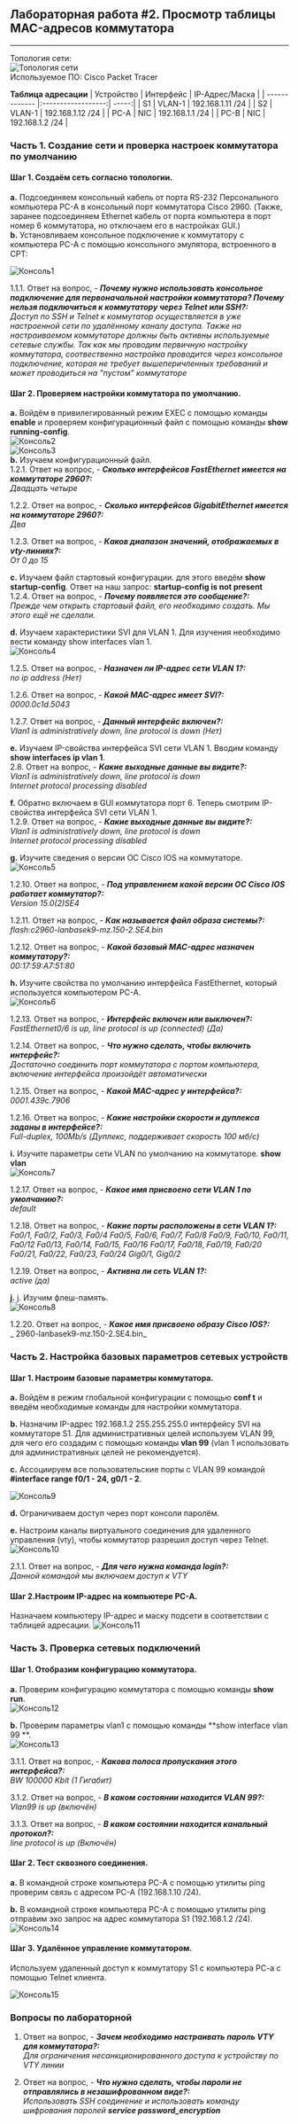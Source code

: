 ## Лабораторная работа #2. Просмотр таблицы MAC-адресов коммутатора  
------

Топология сети:  
![Топология сети](https://github.com/Okatsladz/otus-NE-homework/blob/main/Labs/lab2/Images/Topology.png)  
Используемое ПО: Cisco Packet Tracer 

**Таблица адресации**
| Устройство       | Интерфейс                | IP-Адрес/Маска |
| ------------- |:------------------:| -----:|
| S1     | VLAN-1    | 192.168.1.11 /24 |
| S2     | VLAN-1 |   192.168.1.12 /24 |
| PC-A     | NIC    | 192.168.1.1 /24 |
| PC-B     | NIC |   192.168.1.2 /24 |


### Часть 1. Создание сети и проверка настроек коммутатора по умолчанию  

#### Шаг 1. Создаём сеть согласно топологии.  
**a.**	Подсоединяем консольный кабель от порта RS-232 Персонального компьютера PC-A в консольный порт коммутатора Cisco 2960. (Также, заранее подсоединяем Ethernet кабель от порта компьютера в порт номер 6 коммутатора, но отключаем его в настройках GUI.)  
**b.**  Установливаем консольное подключение к коммутатору с компьютера PC-A с помощью консольного эмулятора, встроенного в CPT:
  
![Консоль1](https://github.com/Okatsladz/otus-NE-homework/blob/main/Labs/lab1/Images/Console-1.jpg)  

1.1.1. Ответ на вопрос, - **_Почему нужно использовать консольное подключение для первоначальной настройки коммутатора? Почему нельзя подключиться к коммутатору через Telnet или SSH?:_**   
_Доступ по SSH и Telnet к коммутатор осуществляется в уже настроенной сети по удалённому каналу доступа. Также на настраиваемом коммутаторе должны быть активны используемые сетевые службы. Так как мы проводим первичную настройку коммутатора, соотвественно настройка проводится через консольное подключение, которая не требует вышеперичленных требований и может проводиться на "пустом" коммутаторе_  
  
#### Шаг 2. Проверяем настройки коммутатора по умолчанию.  
**a.**	Войдём в привилегированный режим EXEC с помощью команды **enable** и проверяем конфигурационный файл с помощью команды **show running-config**.  
![Консоль2](https://github.com/Okatsladz/otus-NE-homework/blob/main/Labs/lab1/Images/Console-2.png)    
![Консоль3](https://github.com/Okatsladz/otus-NE-homework/blob/main/Labs/lab1/Images/Console-3.png)  
**b.**	Изучаем конфигурационный файл.  
1.2.1. Ответ на вопрос, - **_Сколько интерфейсов FastEthernet имеется на коммутаторе 2960?:_**  
_Двадцать четыре_  

1.2.2. Ответ на вопрос, - **_Сколько интерфейсов GigabitEthernet  имеется на коммутаторе 2960?:_**  
_Два_  

1.2.3. Ответ на вопрос, - **_Каков диапазон значений, отображаемых в vty-линиях?:_**  
_От 0 до 15_  

**c.**	Изучаем файл стартовый конфигурации. для этого введём **show startup-config**. Ответ на наш запрос: **startup-config is not present**  
1.2.4. Ответ на вопрос, - **_Почему появляется это сообщение?:_**  
_Прежде чем открыть стартовый файл, его необходимо создать. Мы этого ещё не сделали._  

**d.**	Изучаем характеристики SVI для VLAN 1. Для изучения необходимо вести команду show interfaces vlan 1.  
![Консоль4](https://github.com/Okatsladz/otus-NE-homework/blob/main/Labs/lab1/Images/console-4.jpg)  

1.2.5. Ответ на вопрос, - **_Назначен ли IP-адрес сети VLAN 1?:_**  
_no ip address (Нет)_  

1.2.6. Ответ на вопрос, - **_Какой MAC-адрес имеет SVI?:_**  
_0000.0c1d.5043_  

1.2.7. Ответ на вопрос, - **_Данный интерфейс включен?:_**  
_Vlan1 is administratively down, line protocol is down (Нет)_  

**e.**	Изучаем IP-свойства интерфейса SVI сети VLAN 1. Вводим команду **show interfaces ip vlan 1**.  
2.8. Ответ на вопрос, - **_Какие выходные данные вы видите?:_**  
_Vlan1 is administratively down, line protocol is down  
  Internet protocol processing disabled_    
  
**f.**	Обратно включаем в GUI коммутатора порт 6. Теперь смотрим IP-свойства интерфейса SVI сети VLAN 1.  
1.2.9. Ответ на вопрос, - **_Какие выходные данные вы видите?:_**  
_Vlan1 is administratively down, line protocol is down  
  Internet protocol processing disabled_    

**g.** Изучите сведения о версии ОС Cisco IOS на коммутаторе.  
![Консоль5](https://github.com/Okatsladz/otus-NE-homework/blob/main/Labs/lab1/Images/Сonsole-5.png)  

1.2.10. Ответ на вопрос, - **_Под управлением какой версии ОС Cisco IOS работает коммутатор?:_**  
_Version 15.0(2)SE4_  

1.2.11. Ответ на вопрос, - **_Как называется файл образа системы?:_**  
_flash:c2960-lanbasek9-mz.150-2.SE4.bin_    

1.2.12. Ответ на вопрос, - **_Какой базовый MAC-адрес назначен коммутатору?:_**  
_00:17:59:A7:51:80_    

**h.** Изучите свойства по умолчанию интерфейса FastEthernet, который используется компьютером PC-A.  
![Консоль6](https://github.com/Okatsladz/otus-NE-homework/blob/main/Labs/lab1/Images/Console-6.png)  

1.2.13. Ответ на вопрос, - **_Интерфейс включен или выключен?:_**  
_FastEthernet0/6 is up, line protocol is up (connected) (Да)_  

1.2.14. Ответ на вопрос, - **_Что нужно сделать, чтобы включить интерфейс?:_**  
_Достаточно соединить порт коммутатора с портом компьютера, включение интерфейса произойдёт автоматически_    

1.2.15. Ответ на вопрос, - **_Какой MAC-адрес у интерфейса?:_**  
_0001.439c.7906_    

1.2.16. Ответ на вопрос, - **_Какие настройки скорости и дуплекса заданы в интерфейсе?:_**   
_Full-duplex, 100Mb/s (Дуплекс, поддерживает скорость 100 мб/с)_  

**i.** Изучите параметры сети VLAN по умолчанию на коммутаторе. **show vlan**  
![Консоль7](https://github.com/Okatsladz/otus-NE-homework/blob/main/Labs/lab1/Images/Console-7.png)  

1.2.17. Ответ на вопрос, - **_Какое имя присвоено сети VLAN 1 по умолчанию?:_**   
_default_  

1.2.18. Ответ на вопрос, - **_Какие порты расположены в сети VLAN 1?:_**   
_Fa0/1, Fa0/2, Fa0/3, Fa0/4 Fa0/5, Fa0/6, Fa0/7, Fa0/8 Fa0/9, Fa0/10, Fa0/11, Fa0/12 Fa0/13, Fa0/14, Fa0/15, Fa0/16 Fa0/17, Fa0/18, Fa0/19, Fa0/20 Fa0/21, Fa0/22, Fa0/23, Fa0/24 Gig0/1, Gig0/2_  

1.2.19. Ответ на вопрос, - **_Активна ли сеть VLAN 1?:_**   
_active (да)_  

**j.** j.	Изучим флеш-память.  
![Консоль8](https://github.com/Okatsladz/otus-NE-homework/blob/main/Labs/lab1/Images/Console-8.png)  

1.2.20. Ответ на вопрос, - **_Какое имя присвоено образу Cisco IOS?:_**   
_ 2960-lanbasek9-mz.150-2.SE4.bin_  


### Часть 2. Настройка базовых параметров сетевых устройств  

#### Шаг 1. Настроим базовые параметры коммутатора.

**a.**	Войдём в режим глобальной конфигурации с помощью **conf t** и введём необходимые команды для настройки коммутатора.  

**b.**	Назначим IP-адрес 192.168.1.2 255.255.255.0 интерфейсу SVI на коммутаторе S1. Для административных целей используем VLAN 99, для чего его создадим с помощью команды **vlan 99** (vlan 1 использовать для административных целей не рекомендуется).  

**c.**	Ассоциируем все пользовательские порты с VLAN 99 командой **#interface range f0/1 - 24, g0/1 - 2**. 

![Консоль9](https://github.com/Okatsladz/otus-NE-homework/blob/main/Labs/lab1/Images/Console-9.png)  

**d.**	Ограничиваем доступ через порт консоли паролём.  

**e.**	Настроим каналы виртуального соединения для удаленного управления (vty), чтобы коммутатор разрешил доступ через Telnet.  
![Консоль10](https://github.com/Okatsladz/otus-NE-homework/blob/main/Labs/lab1/Images/Console-10.png)  

2.1.1. Ответ на вопрос, - **_Для чего нужна команда login?:_**   
_Данной командой мы включаем доступ к VTY_  

#### Шаг 2.Настроим IP-адрес на компьютере PC-A.

Назначаем компьютеру IP-адрес и маску подсети в соответствии с таблицей адресации.
![Консоль11](https://github.com/Okatsladz/otus-NE-homework/blob/main/Labs/lab1/Images/Console-11.png)  

 
### Часть 3. Проверка сетевых подключений  

#### Шаг 1. Отобразим конфигурацию коммутатора.

**a.**	Проверим конфигурацию коммутатора с помощью команды **show run**.  
![Консоль12](https://github.com/Okatsladz/otus-NE-homework/blob/main/Labs/lab1/Images/Console-12.png)  

**b.**	Проверим параметры vlan1 с помощью команды **show interface vlan 99 **.  
![Консоль13](https://github.com/Okatsladz/otus-NE-homework/blob/main/Labs/lab1/Images/Console-13.png)  

3.1.1. Ответ на вопрос, - **_Какова полоса пропускания этого интерфейса?:_**  
_BW 100000 Kbit (1 Гигабит)_

3.1.2. Ответ на вопрос, - **_В каком состоянии находится VLAN 99?:_**  
_Vlan99 is up (включён)_

3.1.3. Ответ на вопрос, - **_В каком состоянии находится канальный протокол?:_**  
_line protocol is up (Включён)_  

#### Шаг 2. Тест сквозного соединения.

**a.**	В командной строке компьютера PC-A с помощью утилиты ping проверим связь  с адресом PC-A (192.168.1.10 /24).  

**b.**	В командной строке компьютера PC-A с помощью утилиты ping отправим эхо запрос на адрес коммутатора S1 (192.168.1.2 /24).  
![Консоль14](https://github.com/Okatsladz/otus-NE-homework/blob/main/Labs/lab1/Images/Console-14.png)  

#### Шаг 3. Удалённое управление коммутатором.

Используем удаленный доступ к коммутатору S1  с компьютера PC-a с помощью Telnet клиента.  

![Консоль15](https://github.com/Okatsladz/otus-NE-homework/blob/main/Labs/lab1/Images/Console-14.png)  

### Вопросы по лабораторной 

1. Ответ на вопрос, - **_Зачем необходимо настраивать пароль VTY для коммутатора?:_**  
_Для ограничения несанкционированного доступа к устройству по VTY линии_  

2. Ответ на вопрос, - **_Что нужно сделать, чтобы пароли не отправлялись в незашифрованном виде?:_**  
_Использовать SSH соединение и использовать команду шифрования паролей **service password_encryption**_  


